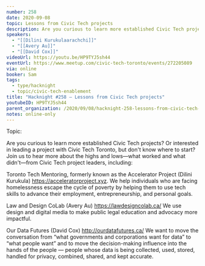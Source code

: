 ```yaml
---
number: 258
date: 2020-09-08
topic: Lessons from Civic Tech projects
description: Are you curious to learn more established Civic Tech projects? Or interested in leading a project with Civic Tech Toronto, but don't know where to start? Join us to hear more about the highs and lows—what worked and what didn't—from Civic Tech project leaders.
speakers:
  - "[[Dilini Kurukulaarachchi]]"
  - "[[Avery Au]]"
  - "[[David Cox]]"
videoUrl: https://youtu.be/HP9TYJ5sh44
eventUrl: https://www.meetup.com/civic-tech-toronto/events/272205089
via: online
booker: Sam
tags:
  - type/hacknight
  - topic/civic-tech-enablement
title: "Hacknight #258 – Lessons from Civic Tech projects"
youtubeID: HP9TYJ5sh44
parent_organization: /2020/09/08/hacknight-258-lessons-from-civic-tech-projects-with-dilini-kurukulaarachchi-avery-au-and-david-cox/
notes: online-only
---
```


Topic:

Are you curious to learn more established Civic Tech projects? Or interested in leading a project with Civic Tech Toronto, but don't know where to start? Join us to hear more about the highs and lows—what worked and what didn't—from Civic Tech project leaders, including:

Toronto Tech Mentoring, formerly known as the Accelerator Project (Dilini Kurukula)
https://acceleratorproject.xyz. We help individuals who are facing homelessness escape the cycle of poverty by helping them to use tech skills to advance their employment, entrepreneurship, and personal goals.

Law and Design CoLab (Avery Au)
https://lawdesigncolab.ca/
We use design and digital media to make public legal education and advocacy more impactful.

Our Data Futures (David Cox)
http://ourdatafutures.ca/
We want to move the conversation from “what governments and corporations want for data” to “what people want” and to move the decision-making influence into the hands of the people — people whose data is being collected, used, stored, handled for privacy, combined, shared, and kept accurate.
